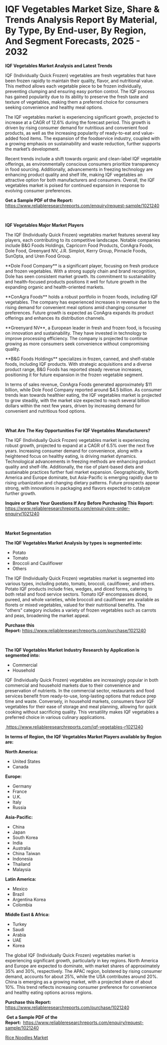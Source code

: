 <p><h1>IQF Vegetables Market Size, Share & Trends Analysis Report By Material, By Type, By End-user, By Region, And Segment Forecasts, 2025 - 2032</h1></p><p><strong>IQF Vegetables Market Analysis and Latest Trends</strong></p>
<p><p>IQF (Individually Quick Frozen) vegetables are fresh vegetables that have been frozen rapidly to maintain their quality, flavor, and nutritional value. This method allows each vegetable piece to be frozen individually, preventing clumping and ensuring easy portion control. The IQF process has gained popularity due to its ability to preserve the fresh taste and texture of vegetables, making them a preferred choice for consumers seeking convenience and healthy meal options.</p><p>The IQF vegetables market is experiencing significant growth, projected to increase at a CAGR of 12.6% during the forecast period. This growth is driven by rising consumer demand for nutritious and convenient food products, as well as the increasing popularity of ready-to-eat and value-added food items. The expansion of the foodservice industry, coupled with a growing emphasis on sustainability and waste reduction, further supports the market’s development.</p><p>Recent trends include a shift towards organic and clean-label IQF vegetable offerings, as environmentally conscious consumers prioritize transparency in food sourcing. Additionally, advancements in freezing technology are enhancing product quality and shelf life, making IQF vegetables an attractive option for both manufacturers and consumers. Overall, the IQF vegetables market is poised for continued expansion in response to evolving consumer preferences.</p></p>
<p><strong>Get a Sample PDF of the Report:&nbsp;</strong> <a href="https://www.reliableresearchreports.com/enquiry/request-sample/1021240?utm_campaign=2267&utm_medium=2&utm_source=Github&utm_content=ia&utm_term=07042025&utm_id=iqf-vegetables">https://www.reliableresearchreports.com/enquiry/request-sample/1021240</a></p>
<p>&nbsp;</p>
<p><strong>IQF Vegetables Major Market Players</strong></p>
<p><p>The IQF (Individually Quick Frozen) vegetables market features several key players, each contributing to its competitive landscape. Notable companies include B&G Foods Holdings, Capricorn Food Products, ConAgra Foods, Dole Food, Greenyard NV, J.R. Simplot, Kerry Group, Pinnacle Foods, SunOpta, and Uren Food Group. </p><p>**Dole Food Company** is a significant player, focusing on fresh produce and frozen vegetables. With a strong supply chain and brand recognition, Dole has seen consistent market growth. Its commitment to sustainability and health-focused products positions it well for future growth in the expanding organic and health-oriented markets.</p><p>**ConAgra Foods** holds a robust portfolio in frozen foods, including IQF vegetables. The company has experienced increases in revenue due to the rising demand for convenient meal options amid changing consumer preferences. Future growth is expected as ConAgra expands its product offerings and enhances its distribution channels.</p><p>**Greenyard NV**, a European leader in fresh and frozen food, is focusing on innovation and sustainability. They have invested in technology to improve processing efficiency. The company is projected to continue growing as more consumers seek convenience without compromising quality.</p><p>**B&G Foods Holdings** specializes in frozen, canned, and shelf-stable foods, including IQF products. With strategic acquisitions and a diverse product range, B&G Foods has reported steady revenue increases, positioning it for future expansion in the frozen vegetable segment.</p><p>In terms of sales revenue, ConAgra Foods generated approximately $11 billion, while Dole Food Company reported around $4.5 billion. As consumer trends lean towards healthier eating, the IQF vegetables market is projected to grow steadily, with the market size expected to reach several billion dollars within the next few years, driven by increasing demand for convenient and nutritious food options.</p></p>
<p>&nbsp;</p>
<p><strong>What Are The Key Opportunities For IQF Vegetables Manufacturers?</strong></p>
<p><p>The IQF (Individually Quick Frozen) vegetables market is experiencing robust growth, projected to expand at a CAGR of 6.5% over the next five years. Increasing consumer demand for convenience, along with a heightened focus on healthy eating, is driving market dynamics. Technological advancements in freezing methods are enhancing product quality and shelf-life. Additionally, the rise of plant-based diets and sustainable practices further fuel market expansion. Geographically, North America and Europe dominate, but Asia-Pacific is emerging rapidly due to rising urbanization and changing dietary patterns. Future prospects appear strong, with innovations in packaging and flavors expected to catalyze further growth.</p></p>
<p><strong>Inquire or Share Your Questions If Any Before Purchasing This Report:</strong> <a href="https://www.reliableresearchreports.com/enquiry/pre-order-enquiry/1021240?utm_campaign=2267&utm_medium=2&utm_source=Github&utm_content=ia&utm_term=07042025&utm_id=iqf-vegetables">https://www.reliableresearchreports.com/enquiry/pre-order-enquiry/1021240</a></p>
<p>&nbsp;</p>
<p><strong>Market Segmentation</strong></p>
<p><strong>The IQF Vegetables Market Analysis by types is segmented into:</strong></p>
<p><ul><li>Potato</li><li>Tomato</li><li>Broccoli and Cauliflower</li><li>Others</li></ul></p>
<p><p>The IQF (Individually Quick Frozen) vegetables market is segmented into various types, including potato, tomato, broccoli, cauliflower, and others. Potato IQF products include fries, wedges, and diced forms, catering to both retail and food service sectors. Tomato IQF encompasses diced, pureed, and whole varieties, while broccoli and cauliflower are available as florets or mixed vegetables, valued for their nutritional benefits. The "others" category includes a variety of frozen vegetables such as carrots and peas, broadening the market appeal.</p></p>
<p><strong>Purchase this Report:&nbsp;</strong><a href="https://www.reliableresearchreports.com/purchase/1021240?utm_campaign=2267&utm_medium=2&utm_source=Github&utm_content=ia&utm_term=07042025&utm_id=iqf-vegetables">https://www.reliableresearchreports.com/purchase/1021240</a></p>
<p>&nbsp;</p>
<p><strong>The IQF Vegetables Market Industry Research by Application is segmented into:</strong></p>
<p><ul><li>Commercial</li><li>Household</li></ul></p>
<p><p>IQF (Individually Quick Frozen) vegetables are increasingly popular in both commercial and household markets due to their convenience and preservation of nutrients. In the commercial sector, restaurants and food services benefit from ready-to-use, long-lasting options that reduce prep time and waste. Conversely, in household markets, consumers favor IQF vegetables for their ease of storage and meal planning, allowing for quick cooking without sacrificing quality. This versatility makes IQF vegetables a preferred choice in various culinary applications.</p></p>
<p><a href="https://www.reliableresearchreports.com/iqf-vegetables-r1021240?utm_campaign=2267&utm_medium=2&utm_source=Github&utm_content=ia&utm_term=07042025&utm_id=iqf-vegetables">&nbsp;https://www.reliableresearchreports.com/iqf-vegetables-r1021240</a></p>
<p><strong>In terms of Region, the IQF Vegetables Market Players available by Region are:</strong></p>
<p>
    <p> <strong> North America: </strong>
        <ul>
            <li>United States</li>
            <li>Canada</li>
        </ul>
        </p> 
    <p> <strong> Europe: </strong>
        <ul>
            <li>Germany</li>
            <li>France</li>
            <li>U.K.</li>
            <li>Italy</li>
            <li>Russia</li>
        </ul>
        </p> 
    <p> <strong> Asia-Pacific: </strong>
        <ul>
            <li>China</li>
            <li>Japan</li>
            <li>South Korea</li>
            <li>India</li>
            <li>Australia</li>
            <li>China Taiwan</li>
            <li>Indonesia</li>
            <li>Thailand</li>
            <li>Malaysia</li>
        </ul>
        </p> 
    <p> <strong> Latin America: </strong>
        <ul>
            <li>Mexico</li>
            <li>Brazil</li>
            <li>Argentina Korea</li>
            <li>Colombia</li>
        </ul>
        </p> 
    <p> <strong> Middle East & Africa: </strong>
        <ul>
            <li>Turkey</li>
            <li>Saudi</li>
            <li>Arabia</li>
            <li>UAE</li>
            <li>Korea</li>
        </ul>
    </p>
    </p>
<p><p>The global IQF (Individually Quick Frozen) vegetables market is experiencing significant growth, particularly in key regions. North America and Europe are expected to dominate, with market shares of approximately 35% and 30%, respectively. The APAC region, bolstered by rising consumer demand, accounts for about 25%, while the USA contributes around 20%. China is emerging as a growing market, with a projected share of about 10%. This trend reflects increasing consumer preference for convenience and healthy eating options across regions.</p></p>
<p><strong>Purchase this Report: </strong><a href="https://www.reliableresearchreports.com/purchase/1021240?utm_campaign=2267&utm_medium=2&utm_source=Github&utm_content=ia&utm_term=07042025&utm_id=iqf-vegetables">https://www.reliableresearchreports.com/purchase/1021240</a></p>
<p>&nbsp;<strong>Get a Sample PDF of the Report:&nbsp;&nbsp;</strong><a href="https://www.reliableresearchreports.com/enquiry/request-sample/1021240?utm_campaign=2267&utm_medium=2&utm_source=Github&utm_content=ia&utm_term=07042025&utm_id=iqf-vegetables">https://www.reliableresearchreports.com/enquiry/request-sample/1021240</a></p>
<p><strong></strong></p>
<p><p><a href="https://github.com/klindsey95/Market-Research-Report-List-1/blob/main/rice-noodles-market.md?utm_campaign=2267&utm_medium=2&utm_source=Github&utm_content=ia&utm_term=07042025&utm_id=iqf-vegetables">Rice Noodles Market</a></p></p>